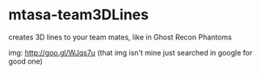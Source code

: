 mtasa-team3DLines
=================

creates 3D lines to your team mates, like in Ghost Recon Phantoms

img: http://goo.gl/WJqs7u (that img isn't mine just searched in google for good one)
